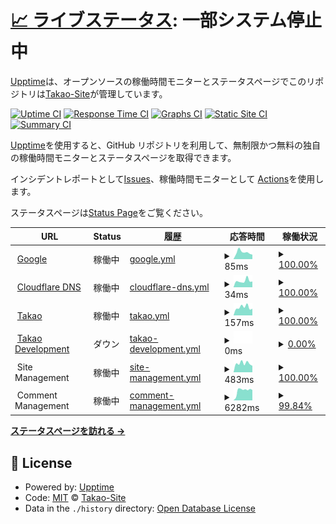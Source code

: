# [📈 ライブステータス](https://monitor.takao.eu.org): <!--live status--> **一部システム停止中**

[Upptime](https://github.com/upptime/upptime)は、オープンソースの稼働時間モニターとステータスページでこのリポジトリは[Takao-Site](https://monitor.takao.eu.org)が管理しています。

[![Uptime CI](https://github.com/Takao-Site/monitor.takao.eu.org/workflows/Uptime%20CI/badge.svg)](https://github.com/Takao-Site/monitor.takao.eu.org/actions?query=workflow%3A%22Uptime+CI%22)
[![Response Time CI](https://github.com/Takao-Site/monitor.takao.eu.org/workflows/Response%20Time%20CI/badge.svg)](https://github.com/Takao-Site/monitor.takao.eu.org/actions?query=workflow%3A%22Response+Time+CI%22)
[![Graphs CI](https://github.com/Takao-Site/monitor.takao.eu.org/workflows/Graphs%20CI/badge.svg)](https://github.com/Takao-Site/monitor.takao.eu.org/actions?query=workflow%3A%22Graphs+CI%22)
[![Static Site CI](https://github.com/Takao-Site/monitor.takao.eu.org/workflows/Static%20Site%20CI/badge.svg)](https://github.com/Takao-Site/monitor.takao.eu.org/actions?query=workflow%3A%22Static+Site+CI%22)
[![Summary CI](https://github.com/Takao-Site/monitor.takao.eu.org/workflows/Summary%20CI/badge.svg)](https://github.com/Takao-Site/monitor.takao.eu.org/actions?query=workflow%3A%22Summary+CI%22)

[Upptime](https://upptime.js.org)を使用すると、GitHub リポジトリを利用して、無制限かつ無料の独自の稼働時間モニターとステータスページを取得できます。

インシデントレポートとして[Issues](https://github.com/Takao-Site/monitor.takao.eu.org/issues)、稼働時間モニターとして [Actions](https://github.com/Takao-Site/monitor.takao.eu.org/actions)を使用します。

ステータスページは[Status Page](https://monitor.takao.eu.org)をご覧ください。

<!--start: status pages-->
<!-- This summary is generated by Upptime (https://github.com/upptime/upptime) -->
<!-- Do not edit this manually, your changes will be overwritten -->
<!-- prettier-ignore -->
| URL | Status | 履歴 | 応答時間 | 稼働状況 |
| --- | ------ | ------- | ------------- | ------ |
| <img alt="" src="https://icons.duckduckgo.com/ip3/www.google.com.ico" height="13"> [Google](https://www.google.com) | 稼働中 | [google.yml](https://github.com/Takao-site/monitor.takao.eu.org/commits/HEAD/history/google.yml) | <details><summary><img alt="応答時間のグラフ" src="./graphs/google/response-time-week.png" height="20"> 85ms</summary><br><a href="https://monitor.takao.eu.org/history/google"><img alt="応答時間 121" src="https://img.shields.io/endpoint?url=https%3A%2F%2Fraw.githubusercontent.com%2FTakao-site%2Fmonitor.takao.eu.org%2FHEAD%2Fapi%2Fgoogle%2Fresponse-time.json"></a><br><a href="https://monitor.takao.eu.org/history/google"><img alt="1日の応答時間 56" src="https://img.shields.io/endpoint?url=https%3A%2F%2Fraw.githubusercontent.com%2FTakao-site%2Fmonitor.takao.eu.org%2FHEAD%2Fapi%2Fgoogle%2Fresponse-time-day.json"></a><br><a href="https://monitor.takao.eu.org/history/google"><img alt="1週間の応答時間 85" src="https://img.shields.io/endpoint?url=https%3A%2F%2Fraw.githubusercontent.com%2FTakao-site%2Fmonitor.takao.eu.org%2FHEAD%2Fapi%2Fgoogle%2Fresponse-time-week.json"></a><br><a href="https://monitor.takao.eu.org/history/google"><img alt="1ヶ月の応答時間 106" src="https://img.shields.io/endpoint?url=https%3A%2F%2Fraw.githubusercontent.com%2FTakao-site%2Fmonitor.takao.eu.org%2FHEAD%2Fapi%2Fgoogle%2Fresponse-time-month.json"></a><br><a href="https://monitor.takao.eu.org/history/google"><img alt="1年間の応答時間 121" src="https://img.shields.io/endpoint?url=https%3A%2F%2Fraw.githubusercontent.com%2FTakao-site%2Fmonitor.takao.eu.org%2FHEAD%2Fapi%2Fgoogle%2Fresponse-time-year.json"></a></details> | <details><summary><a href="https://monitor.takao.eu.org/history/google">100.00%</a></summary><a href="https://monitor.takao.eu.org/history/google"><img alt="稼働状況 100.00%" src="https://img.shields.io/endpoint?url=https%3A%2F%2Fraw.githubusercontent.com%2FTakao-site%2Fmonitor.takao.eu.org%2FHEAD%2Fapi%2Fgoogle%2Fuptime.json"></a><br><a href="https://monitor.takao.eu.org/history/google"><img alt="１日の稼働状況 100.00%" src="https://img.shields.io/endpoint?url=https%3A%2F%2Fraw.githubusercontent.com%2FTakao-site%2Fmonitor.takao.eu.org%2FHEAD%2Fapi%2Fgoogle%2Fuptime-day.json"></a><br><a href="https://monitor.takao.eu.org/history/google"><img alt="1週間の稼働状況 100.00%" src="https://img.shields.io/endpoint?url=https%3A%2F%2Fraw.githubusercontent.com%2FTakao-site%2Fmonitor.takao.eu.org%2FHEAD%2Fapi%2Fgoogle%2Fuptime-week.json"></a><br><a href="https://monitor.takao.eu.org/history/google"><img alt="1ヶ月の稼働状況 100.00%" src="https://img.shields.io/endpoint?url=https%3A%2F%2Fraw.githubusercontent.com%2FTakao-site%2Fmonitor.takao.eu.org%2FHEAD%2Fapi%2Fgoogle%2Fuptime-month.json"></a><br><a href="https://monitor.takao.eu.org/history/google"><img alt="１年間の稼働状況 100.00%" src="https://img.shields.io/endpoint?url=https%3A%2F%2Fraw.githubusercontent.com%2FTakao-site%2Fmonitor.takao.eu.org%2FHEAD%2Fapi%2Fgoogle%2Fuptime-year.json"></a></details>
| <img alt="" src="https://icons.duckduckgo.com/ip3/null.ico" height="13"> [Cloudflare DNS](1.1.1.1) | 稼働中 | [cloudflare-dns.yml](https://github.com/Takao-site/monitor.takao.eu.org/commits/HEAD/history/cloudflare-dns.yml) | <details><summary><img alt="応答時間のグラフ" src="./graphs/cloudflare-dns/response-time-week.png" height="20"> 34ms</summary><br><a href="https://monitor.takao.eu.org/history/cloudflare-dns"><img alt="応答時間 1231" src="https://img.shields.io/endpoint?url=https%3A%2F%2Fraw.githubusercontent.com%2FTakao-site%2Fmonitor.takao.eu.org%2FHEAD%2Fapi%2Fcloudflare-dns%2Fresponse-time.json"></a><br><a href="https://monitor.takao.eu.org/history/cloudflare-dns"><img alt="1日の応答時間 31" src="https://img.shields.io/endpoint?url=https%3A%2F%2Fraw.githubusercontent.com%2FTakao-site%2Fmonitor.takao.eu.org%2FHEAD%2Fapi%2Fcloudflare-dns%2Fresponse-time-day.json"></a><br><a href="https://monitor.takao.eu.org/history/cloudflare-dns"><img alt="1週間の応答時間 34" src="https://img.shields.io/endpoint?url=https%3A%2F%2Fraw.githubusercontent.com%2FTakao-site%2Fmonitor.takao.eu.org%2FHEAD%2Fapi%2Fcloudflare-dns%2Fresponse-time-week.json"></a><br><a href="https://monitor.takao.eu.org/history/cloudflare-dns"><img alt="1ヶ月の応答時間 3164" src="https://img.shields.io/endpoint?url=https%3A%2F%2Fraw.githubusercontent.com%2FTakao-site%2Fmonitor.takao.eu.org%2FHEAD%2Fapi%2Fcloudflare-dns%2Fresponse-time-month.json"></a><br><a href="https://monitor.takao.eu.org/history/cloudflare-dns"><img alt="1年間の応答時間 1231" src="https://img.shields.io/endpoint?url=https%3A%2F%2Fraw.githubusercontent.com%2FTakao-site%2Fmonitor.takao.eu.org%2FHEAD%2Fapi%2Fcloudflare-dns%2Fresponse-time-year.json"></a></details> | <details><summary><a href="https://monitor.takao.eu.org/history/cloudflare-dns">100.00%</a></summary><a href="https://monitor.takao.eu.org/history/cloudflare-dns"><img alt="稼働状況 99.99%" src="https://img.shields.io/endpoint?url=https%3A%2F%2Fraw.githubusercontent.com%2FTakao-site%2Fmonitor.takao.eu.org%2FHEAD%2Fapi%2Fcloudflare-dns%2Fuptime.json"></a><br><a href="https://monitor.takao.eu.org/history/cloudflare-dns"><img alt="１日の稼働状況 100.00%" src="https://img.shields.io/endpoint?url=https%3A%2F%2Fraw.githubusercontent.com%2FTakao-site%2Fmonitor.takao.eu.org%2FHEAD%2Fapi%2Fcloudflare-dns%2Fuptime-day.json"></a><br><a href="https://monitor.takao.eu.org/history/cloudflare-dns"><img alt="1週間の稼働状況 100.00%" src="https://img.shields.io/endpoint?url=https%3A%2F%2Fraw.githubusercontent.com%2FTakao-site%2Fmonitor.takao.eu.org%2FHEAD%2Fapi%2Fcloudflare-dns%2Fuptime-week.json"></a><br><a href="https://monitor.takao.eu.org/history/cloudflare-dns"><img alt="1ヶ月の稼働状況 99.96%" src="https://img.shields.io/endpoint?url=https%3A%2F%2Fraw.githubusercontent.com%2FTakao-site%2Fmonitor.takao.eu.org%2FHEAD%2Fapi%2Fcloudflare-dns%2Fuptime-month.json"></a><br><a href="https://monitor.takao.eu.org/history/cloudflare-dns"><img alt="１年間の稼働状況 99.99%" src="https://img.shields.io/endpoint?url=https%3A%2F%2Fraw.githubusercontent.com%2FTakao-site%2Fmonitor.takao.eu.org%2FHEAD%2Fapi%2Fcloudflare-dns%2Fuptime-year.json"></a></details>
| <img alt="" src="https://icons.duckduckgo.com/ip3/takao.eu.org.ico" height="13"> [Takao](https://takao.eu.org) | 稼働中 | [takao.yml](https://github.com/Takao-site/monitor.takao.eu.org/commits/HEAD/history/takao.yml) | <details><summary><img alt="応答時間のグラフ" src="./graphs/takao/response-time-week.png" height="20"> 157ms</summary><br><a href="https://monitor.takao.eu.org/history/takao"><img alt="応答時間 228" src="https://img.shields.io/endpoint?url=https%3A%2F%2Fraw.githubusercontent.com%2FTakao-site%2Fmonitor.takao.eu.org%2FHEAD%2Fapi%2Ftakao%2Fresponse-time.json"></a><br><a href="https://monitor.takao.eu.org/history/takao"><img alt="1日の応答時間 130" src="https://img.shields.io/endpoint?url=https%3A%2F%2Fraw.githubusercontent.com%2FTakao-site%2Fmonitor.takao.eu.org%2FHEAD%2Fapi%2Ftakao%2Fresponse-time-day.json"></a><br><a href="https://monitor.takao.eu.org/history/takao"><img alt="1週間の応答時間 157" src="https://img.shields.io/endpoint?url=https%3A%2F%2Fraw.githubusercontent.com%2FTakao-site%2Fmonitor.takao.eu.org%2FHEAD%2Fapi%2Ftakao%2Fresponse-time-week.json"></a><br><a href="https://monitor.takao.eu.org/history/takao"><img alt="1ヶ月の応答時間 196" src="https://img.shields.io/endpoint?url=https%3A%2F%2Fraw.githubusercontent.com%2FTakao-site%2Fmonitor.takao.eu.org%2FHEAD%2Fapi%2Ftakao%2Fresponse-time-month.json"></a><br><a href="https://monitor.takao.eu.org/history/takao"><img alt="1年間の応答時間 228" src="https://img.shields.io/endpoint?url=https%3A%2F%2Fraw.githubusercontent.com%2FTakao-site%2Fmonitor.takao.eu.org%2FHEAD%2Fapi%2Ftakao%2Fresponse-time-year.json"></a></details> | <details><summary><a href="https://monitor.takao.eu.org/history/takao">100.00%</a></summary><a href="https://monitor.takao.eu.org/history/takao"><img alt="稼働状況 99.99%" src="https://img.shields.io/endpoint?url=https%3A%2F%2Fraw.githubusercontent.com%2FTakao-site%2Fmonitor.takao.eu.org%2FHEAD%2Fapi%2Ftakao%2Fuptime.json"></a><br><a href="https://monitor.takao.eu.org/history/takao"><img alt="１日の稼働状況 100.00%" src="https://img.shields.io/endpoint?url=https%3A%2F%2Fraw.githubusercontent.com%2FTakao-site%2Fmonitor.takao.eu.org%2FHEAD%2Fapi%2Ftakao%2Fuptime-day.json"></a><br><a href="https://monitor.takao.eu.org/history/takao"><img alt="1週間の稼働状況 100.00%" src="https://img.shields.io/endpoint?url=https%3A%2F%2Fraw.githubusercontent.com%2FTakao-site%2Fmonitor.takao.eu.org%2FHEAD%2Fapi%2Ftakao%2Fuptime-week.json"></a><br><a href="https://monitor.takao.eu.org/history/takao"><img alt="1ヶ月の稼働状況 100.00%" src="https://img.shields.io/endpoint?url=https%3A%2F%2Fraw.githubusercontent.com%2FTakao-site%2Fmonitor.takao.eu.org%2FHEAD%2Fapi%2Ftakao%2Fuptime-month.json"></a><br><a href="https://monitor.takao.eu.org/history/takao"><img alt="１年間の稼働状況 99.99%" src="https://img.shields.io/endpoint?url=https%3A%2F%2Fraw.githubusercontent.com%2FTakao-site%2Fmonitor.takao.eu.org%2FHEAD%2Fapi%2Ftakao%2Fuptime-year.json"></a></details>
| <img alt="" src="https://icons.duckduckgo.com/ip3/dev.takao.eu.org.ico" height="13"> [Takao Development](https://dev.takao.eu.org) | ダウン | [takao-development.yml](https://github.com/Takao-site/monitor.takao.eu.org/commits/HEAD/history/takao-development.yml) | <details><summary><img alt="応答時間のグラフ" src="./graphs/takao-development/response-time-week.png" height="20"> 0ms</summary><br><a href="https://monitor.takao.eu.org/history/takao-development"><img alt="応答時間 231" src="https://img.shields.io/endpoint?url=https%3A%2F%2Fraw.githubusercontent.com%2FTakao-site%2Fmonitor.takao.eu.org%2FHEAD%2Fapi%2Ftakao-development%2Fresponse-time.json"></a><br><a href="https://monitor.takao.eu.org/history/takao-development"><img alt="1日の応答時間 0" src="https://img.shields.io/endpoint?url=https%3A%2F%2Fraw.githubusercontent.com%2FTakao-site%2Fmonitor.takao.eu.org%2FHEAD%2Fapi%2Ftakao-development%2Fresponse-time-day.json"></a><br><a href="https://monitor.takao.eu.org/history/takao-development"><img alt="1週間の応答時間 0" src="https://img.shields.io/endpoint?url=https%3A%2F%2Fraw.githubusercontent.com%2FTakao-site%2Fmonitor.takao.eu.org%2FHEAD%2Fapi%2Ftakao-development%2Fresponse-time-week.json"></a><br><a href="https://monitor.takao.eu.org/history/takao-development"><img alt="1ヶ月の応答時間 0" src="https://img.shields.io/endpoint?url=https%3A%2F%2Fraw.githubusercontent.com%2FTakao-site%2Fmonitor.takao.eu.org%2FHEAD%2Fapi%2Ftakao-development%2Fresponse-time-month.json"></a><br><a href="https://monitor.takao.eu.org/history/takao-development"><img alt="1年間の応答時間 231" src="https://img.shields.io/endpoint?url=https%3A%2F%2Fraw.githubusercontent.com%2FTakao-site%2Fmonitor.takao.eu.org%2FHEAD%2Fapi%2Ftakao-development%2Fresponse-time-year.json"></a></details> | <details><summary><a href="https://monitor.takao.eu.org/history/takao-development">0.00%</a></summary><a href="https://monitor.takao.eu.org/history/takao-development"><img alt="稼働状況 69.61%" src="https://img.shields.io/endpoint?url=https%3A%2F%2Fraw.githubusercontent.com%2FTakao-site%2Fmonitor.takao.eu.org%2FHEAD%2Fapi%2Ftakao-development%2Fuptime.json"></a><br><a href="https://monitor.takao.eu.org/history/takao-development"><img alt="１日の稼働状況 0.00%" src="https://img.shields.io/endpoint?url=https%3A%2F%2Fraw.githubusercontent.com%2FTakao-site%2Fmonitor.takao.eu.org%2FHEAD%2Fapi%2Ftakao-development%2Fuptime-day.json"></a><br><a href="https://monitor.takao.eu.org/history/takao-development"><img alt="1週間の稼働状況 0.00%" src="https://img.shields.io/endpoint?url=https%3A%2F%2Fraw.githubusercontent.com%2FTakao-site%2Fmonitor.takao.eu.org%2FHEAD%2Fapi%2Ftakao-development%2Fuptime-week.json"></a><br><a href="https://monitor.takao.eu.org/history/takao-development"><img alt="1ヶ月の稼働状況 0.00%" src="https://img.shields.io/endpoint?url=https%3A%2F%2Fraw.githubusercontent.com%2FTakao-site%2Fmonitor.takao.eu.org%2FHEAD%2Fapi%2Ftakao-development%2Fuptime-month.json"></a><br><a href="https://monitor.takao.eu.org/history/takao-development"><img alt="１年間の稼働状況 69.61%" src="https://img.shields.io/endpoint?url=https%3A%2F%2Fraw.githubusercontent.com%2FTakao-site%2Fmonitor.takao.eu.org%2FHEAD%2Fapi%2Ftakao-development%2Fuptime-year.json"></a></details>
| <img alt="" src="https://icons.duckduckgo.com/ip3/null.ico" height="13"> Site Management | 稼働中 | [site-management.yml](https://github.com/Takao-site/monitor.takao.eu.org/commits/HEAD/history/site-management.yml) | <details><summary><img alt="応答時間のグラフ" src="./graphs/site-management/response-time-week.png" height="20"> 483ms</summary><br><a href="https://monitor.takao.eu.org/history/site-management"><img alt="応答時間 481" src="https://img.shields.io/endpoint?url=https%3A%2F%2Fraw.githubusercontent.com%2FTakao-site%2Fmonitor.takao.eu.org%2FHEAD%2Fapi%2Fsite-management%2Fresponse-time.json"></a><br><a href="https://monitor.takao.eu.org/history/site-management"><img alt="1日の応答時間 355" src="https://img.shields.io/endpoint?url=https%3A%2F%2Fraw.githubusercontent.com%2FTakao-site%2Fmonitor.takao.eu.org%2FHEAD%2Fapi%2Fsite-management%2Fresponse-time-day.json"></a><br><a href="https://monitor.takao.eu.org/history/site-management"><img alt="1週間の応答時間 483" src="https://img.shields.io/endpoint?url=https%3A%2F%2Fraw.githubusercontent.com%2FTakao-site%2Fmonitor.takao.eu.org%2FHEAD%2Fapi%2Fsite-management%2Fresponse-time-week.json"></a><br><a href="https://monitor.takao.eu.org/history/site-management"><img alt="1ヶ月の応答時間 501" src="https://img.shields.io/endpoint?url=https%3A%2F%2Fraw.githubusercontent.com%2FTakao-site%2Fmonitor.takao.eu.org%2FHEAD%2Fapi%2Fsite-management%2Fresponse-time-month.json"></a><br><a href="https://monitor.takao.eu.org/history/site-management"><img alt="1年間の応答時間 481" src="https://img.shields.io/endpoint?url=https%3A%2F%2Fraw.githubusercontent.com%2FTakao-site%2Fmonitor.takao.eu.org%2FHEAD%2Fapi%2Fsite-management%2Fresponse-time-year.json"></a></details> | <details><summary><a href="https://monitor.takao.eu.org/history/site-management">100.00%</a></summary><a href="https://monitor.takao.eu.org/history/site-management"><img alt="稼働状況 89.12%" src="https://img.shields.io/endpoint?url=https%3A%2F%2Fraw.githubusercontent.com%2FTakao-site%2Fmonitor.takao.eu.org%2FHEAD%2Fapi%2Fsite-management%2Fuptime.json"></a><br><a href="https://monitor.takao.eu.org/history/site-management"><img alt="１日の稼働状況 100.00%" src="https://img.shields.io/endpoint?url=https%3A%2F%2Fraw.githubusercontent.com%2FTakao-site%2Fmonitor.takao.eu.org%2FHEAD%2Fapi%2Fsite-management%2Fuptime-day.json"></a><br><a href="https://monitor.takao.eu.org/history/site-management"><img alt="1週間の稼働状況 100.00%" src="https://img.shields.io/endpoint?url=https%3A%2F%2Fraw.githubusercontent.com%2FTakao-site%2Fmonitor.takao.eu.org%2FHEAD%2Fapi%2Fsite-management%2Fuptime-week.json"></a><br><a href="https://monitor.takao.eu.org/history/site-management"><img alt="1ヶ月の稼働状況 98.35%" src="https://img.shields.io/endpoint?url=https%3A%2F%2Fraw.githubusercontent.com%2FTakao-site%2Fmonitor.takao.eu.org%2FHEAD%2Fapi%2Fsite-management%2Fuptime-month.json"></a><br><a href="https://monitor.takao.eu.org/history/site-management"><img alt="１年間の稼働状況 89.12%" src="https://img.shields.io/endpoint?url=https%3A%2F%2Fraw.githubusercontent.com%2FTakao-site%2Fmonitor.takao.eu.org%2FHEAD%2Fapi%2Fsite-management%2Fuptime-year.json"></a></details>
| <img alt="" src="https://icons.duckduckgo.com/ip3/null.ico" height="13"> Comment Management | 稼働中 | [comment-management.yml](https://github.com/Takao-site/monitor.takao.eu.org/commits/HEAD/history/comment-management.yml) | <details><summary><img alt="応答時間のグラフ" src="./graphs/comment-management/response-time-week.png" height="20"> 6282ms</summary><br><a href="https://monitor.takao.eu.org/history/comment-management"><img alt="応答時間 5472" src="https://img.shields.io/endpoint?url=https%3A%2F%2Fraw.githubusercontent.com%2FTakao-site%2Fmonitor.takao.eu.org%2FHEAD%2Fapi%2Fcomment-management%2Fresponse-time.json"></a><br><a href="https://monitor.takao.eu.org/history/comment-management"><img alt="1日の応答時間 6523" src="https://img.shields.io/endpoint?url=https%3A%2F%2Fraw.githubusercontent.com%2FTakao-site%2Fmonitor.takao.eu.org%2FHEAD%2Fapi%2Fcomment-management%2Fresponse-time-day.json"></a><br><a href="https://monitor.takao.eu.org/history/comment-management"><img alt="1週間の応答時間 6282" src="https://img.shields.io/endpoint?url=https%3A%2F%2Fraw.githubusercontent.com%2FTakao-site%2Fmonitor.takao.eu.org%2FHEAD%2Fapi%2Fcomment-management%2Fresponse-time-week.json"></a><br><a href="https://monitor.takao.eu.org/history/comment-management"><img alt="1ヶ月の応答時間 5954" src="https://img.shields.io/endpoint?url=https%3A%2F%2Fraw.githubusercontent.com%2FTakao-site%2Fmonitor.takao.eu.org%2FHEAD%2Fapi%2Fcomment-management%2Fresponse-time-month.json"></a><br><a href="https://monitor.takao.eu.org/history/comment-management"><img alt="1年間の応答時間 5472" src="https://img.shields.io/endpoint?url=https%3A%2F%2Fraw.githubusercontent.com%2FTakao-site%2Fmonitor.takao.eu.org%2FHEAD%2Fapi%2Fcomment-management%2Fresponse-time-year.json"></a></details> | <details><summary><a href="https://monitor.takao.eu.org/history/comment-management">99.84%</a></summary><a href="https://monitor.takao.eu.org/history/comment-management"><img alt="稼働状況 99.99%" src="https://img.shields.io/endpoint?url=https%3A%2F%2Fraw.githubusercontent.com%2FTakao-site%2Fmonitor.takao.eu.org%2FHEAD%2Fapi%2Fcomment-management%2Fuptime.json"></a><br><a href="https://monitor.takao.eu.org/history/comment-management"><img alt="１日の稼働状況 100.00%" src="https://img.shields.io/endpoint?url=https%3A%2F%2Fraw.githubusercontent.com%2FTakao-site%2Fmonitor.takao.eu.org%2FHEAD%2Fapi%2Fcomment-management%2Fuptime-day.json"></a><br><a href="https://monitor.takao.eu.org/history/comment-management"><img alt="1週間の稼働状況 99.84%" src="https://img.shields.io/endpoint?url=https%3A%2F%2Fraw.githubusercontent.com%2FTakao-site%2Fmonitor.takao.eu.org%2FHEAD%2Fapi%2Fcomment-management%2Fuptime-week.json"></a><br><a href="https://monitor.takao.eu.org/history/comment-management"><img alt="1ヶ月の稼働状況 99.96%" src="https://img.shields.io/endpoint?url=https%3A%2F%2Fraw.githubusercontent.com%2FTakao-site%2Fmonitor.takao.eu.org%2FHEAD%2Fapi%2Fcomment-management%2Fuptime-month.json"></a><br><a href="https://monitor.takao.eu.org/history/comment-management"><img alt="１年間の稼働状況 99.99%" src="https://img.shields.io/endpoint?url=https%3A%2F%2Fraw.githubusercontent.com%2FTakao-site%2Fmonitor.takao.eu.org%2FHEAD%2Fapi%2Fcomment-management%2Fuptime-year.json"></a></details>

<!--end: status pages-->

[**ステータスページを訪れる →**](https://monitor.takao.eu.org)

## 📄 License

- Powered by: [Upptime](https://github.com/upptime/upptime)
- Code: [MIT](./LICENSE) © [Takao-Site](https://monitor.takao.eu.org)
- Data in the `./history` directory: [Open Database License](https://opendatacommons.org/licenses/odbl/1-0/)
